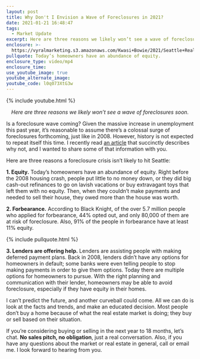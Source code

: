 ```yaml
---
layout: post
title: Why Don't I Envision a Wave of Foreclosures in 2021?
date: 2021-01-21 16:48:47
tags:
  - Market Update
excerpt: Here are three reasons we likely won’t see a wave of foreclosures soon.
enclosure: >-
  https://vyralmarketing.s3.amazonaws.com/Kwasi+Bowie/2021/Seattle+Real+Estate+Agent_+Is+a+Foreclosure+Wave+Coming_.mp4
pullquote: Today’s homeowners have an abundance of equity.
enclosure_type: video/mp4
enclosure_time:
use_youtube_image: true
youtube_alternate_image:
youtube_code: l0q073XtG3w
---
```


{% include youtube.html %}

<p style="text-align: center;"><em>Here are three reasons we likely won’t see a wave of foreclosures soon.</em></p>

Is a foreclosure wave coming? Given the massive increase in unemployment this past year, it’s reasonable to assume there’s a colossal surge of foreclosures forthcoming, just like in 2008. However, history is not expected to repeat itself this time. I recently read [an article](https://www.keepingcurrentmatters.com/article/3-graphs-that-prove-were-not-headed-for-a-foreclosure-crisis/) that succinctly describes why not, and I wanted to share some of that information with you.&nbsp;

Here are three reasons a foreclosure crisis isn’t likely to hit Seattle:

**1\. Equity.** Today’s homeowners have an abundance of equity. Right before the 2008 housing crash, people put little to no money down, or they did big cash-out refinances to go on lavish vacations or buy extravagant toys that left them with no equity. Then, when they couldn’t make payments and needed to sell their house, they owed more than the house was worth.**&nbsp;**

**2\. Forbearance.** According to Black Knight, of the over 5.7 million people who applied for forbearance, 44% opted out, and only 80,000 of them are at risk of foreclosure. Also, 91% of the people in forbearance have at least 11% equity.

{% include pullquote.html %}

**3\. Lenders are offering help.** Lenders are assisting people with making deferred payment plans. Back in 2008, lenders didn’t have any options for homeowners in default; some banks were even telling people to stop making payments in order to give them options. Today there are multiple options for homeowners to pursue. With the right planning and communication with their lender, homeowners may be able to avoid foreclosure, especially if they have equity in their homes.&nbsp;

I can’t predict the future, and another curveball could come. All we can do is look at the facts and trends, and make an educated decision. Most people don’t buy a home because of what the real estate market is doing; they buy or sell based on their situation.&nbsp;

If you’re considering buying or selling in the next year to 18 months, let’s chat. **No sales pitch, no obligation**, just a real conversation. Also, if you have any questions about the market or real estate in general, call or email me. I look forward to hearing from you.

